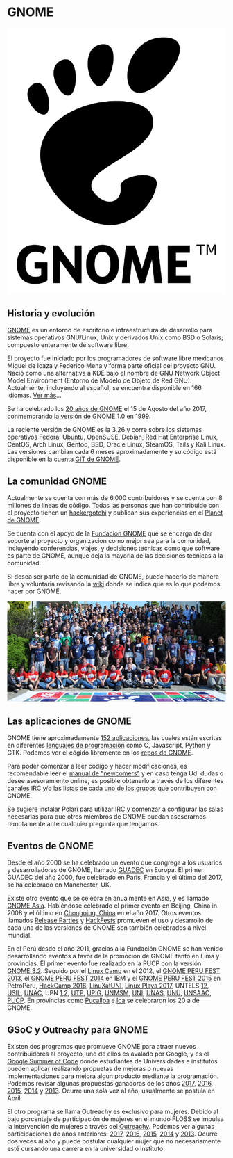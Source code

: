 # GNOME
<p align="center">
<img src="https://github.com/jinca/GNU_Linux/blob/master/Images/Gnomelogo.svg">
</p>


## Historia y evolución

[GNOME](https://www.gnome.org/) es un entorno de escritorio e infraestructura de desarrollo para sistemas operativos GNU/Linux, Unix y derivados Unix como BSD o Solaris; compuesto enteramente de software libre.

El proyecto fue iniciado por los programadores de software libre mexicanos Miguel de Icaza y Federico Mena y forma parte oficial del proyecto GNU. Nació como una alternativa a KDE bajo el nombre de GNU Network Object Model Environment (Entorno de Modelo de Objeto de Red GNU). Actualmente, incluyendo al español, se encuentra disponible en 166 idiomas. [Ver más](https://es.wikipedia.org/wiki/GNOME)...

Se ha celebrado los [20 años de GNOME](https://www.gnome.org/news/2017/08/twenty-years-strong/) el 15 de Agosto del año 2017, conmemorando la versión de GNOME 1.0 en 1999. 

La reciente versión de GNOME es la 3.26 y corre sobre los sistemas operativos Fedora, Ubuntu, OpenSUSE, Debian, Red Hat Enterprise Linux, CentOS, Arch Linux, Gentoo, BSD, Oracle Linux, SteamOS, Tails y Kali Linux. Las versiones cambian cada 6 meses aproximadamente y su código está disponible en la cuenta [GIT de GNOME](https://git.gnome.org//browse/).

## La comunidad GNOME

Actualmente se cuenta con más de 6,000 contribuidores y se cuenta con 8 millones de líneas de código. Todas las personas que han contribuido con el proyecto tienen un [hackergotchi](http://planet.gnome.org/heads/) y publican sus experiencias en el [Planet de GNOME](http://planet.gnome.org/).

Se cuenta con el apoyo de la [Fundación GNOME](https://www.gnome.org/foundation/) que se encarga de dar soporte al proyecto y organizacion como mejor sea para la comunidad, incluyendo conferencias, viajes, y decisiones tecnicas como que software es parte de GNOME, aunque deja la mayoria de las decisiones tecnicas a la comunidad.

Si desea ser parte de la comunidad de GNOME, puede hacerlo de manera libre y voluntaria revisando la [wiki](https://wiki.gnome.org/Community) donde se indica que es lo que podemos hacer por GNOME.

<p align="center">
<img src="https://github.com/jinca/GNU_Linux/blob/master/Images/guadec2012.png">
</p>

## Las aplicaciones de GNOME

GNOME tiene aproximadamente [152 aplicaciones](https://wiki.gnome.org/Apps), las cuales están escritas en diferentes [lenguajes de programación](https://developer.gnome.org/) como C, Javascript, Python y GTK. Podemos ver el cógido libremente en los [repos de GNOME](https://git.gnome.org//browse/).

Para poder comenzar a leer código y hacer modificaciones, es recomendable leer el [manual de "newcomers"](https://wiki.gnome.org/Newcomers/) y en caso tenga Ud. dudas o desee asesoramiento online, es posible obtenerlo a través de los diferentes [canales IRC](https://wiki.gnome.org/Community/GettingInTouch/IRC) y/o las [listas de cada uno de los grupos](https://mail.gnome.org/archives/) que contribuyen con GNOME.

Se sugiere instalar [Polari](https://help.gnome.org/users/polari/stable/) para utilizar IRC y comenzar a configurar las salas necesarias para que otros miembros de GNOME puedan asesorarnos remotamente ante cualquier pregunta que tengamos.

## Eventos de GNOME

Desde el año 2000 se ha celebrado un evento que congrega a los usuarios y desarrolladores de GNOME, llamado [GUADEC](https://en.wikipedia.org/wiki/GNOME_Users_And_Developers_European_Conference) en Europa. El primer GUADEC del año 2000, fue celebrado en Paris, Francia y el último del 2017, se ha celebrado en Manchester, UK. 

Existe otro evento que se celebra en anualmente en Asia, y es llamado [GNOME Asia](https://wiki.gnome.org/GnomeAsia). Habiéndose celebrado el primer evento en Beijing, China in 2008 y el último en [Chongqing, China](https://www.gnome.org/news/2017/05/gnome-asia-summit-2017-to-be-hosted-in-chongqing-china/) en el año 2017. Otros eventos llamados [Release Parties](https://wiki.gnome.org/Events/ReleaseParties) y [HackFests](https://wiki.gnome.org/Hackfests) promueven el uso y desarrollo de cada una de las versiones de GNOME son también celebrados a nivel mundial.

En el Perú desde el año 2011, gracias a la Fundación GNOME se han venido desarrollando eventos a favor de la promoción de GNOME tanto en Lima y provincias. El primer evento fue realizado en la PUCP con la versión [GNOME 3.2](https://lleksah.wordpress.com/2011/12/12/release-party-gnome-peru/). Seguido por el [Linux Camp](https://lleksah.wordpress.com/2012/05/29/linux-camp-peru-2012/) en el 2012, el [GNOME PERU FEST 2013](https://lleksah.wordpress.com/2013/05/01/gnomeperu2013/), el [GNOME PERU FEST 2014](https://lleksah.wordpress.com/2014/06/30/gnomeperufest2014-was-celebrated-in-ibm-peru/) en IBM y el [GNOME PERU FEST 2015](https://lleksah.wordpress.com/2015/03/19/i-organize-therefore-i-am-gnome-peru-fest-2015/) en PetroPeru, [HackCamp 2016](https://lleksah.wordpress.com/2016/03/07/hack-camp-2016-fedora-gnome/), [LinuXatUNI](https://lleksah.wordpress.com/2016/11/29/linuxatuni/), [Linux Playa 2017](https://lleksah.wordpress.com/2017/03/09/linuxplaya-2017-the-fedora-and-gnome-fest-at-the-beach/), UNTELS [1](https://lleksah.wordpress.com/2016/12/10/fedora-and-gnome-at-the-1er-encuentro-de-tecnologia-e-innovacion-macro-region-lima-2016-conference/)[2](https://lleksah.wordpress.com/2017/02/03/taking-time-out-for-fedora-and-gnome/), [USIL](https://lleksah.wordpress.com/2017/01/06/fedora-and-gnome-on-vbox-at-usil/), [UNAC](https://lleksah.wordpress.com/2017/10/25/gtk-talk-at-unac/), UPN [1](https://lleksah.wordpress.com/2016/10/29/fedora-and-gnome-at-seisco-2016/),[2](https://lleksah.wordpress.com/2017/04/23/about-the-fedora-and-gnome-workshop-at-flisol-lima-norte-2017/), [UTP](https://lleksah.wordpress.com/2016/11/12/fedora-and-gnome-at-hack-space-utp-2016/), [UPIG](https://lleksah.wordpress.com/2016/12/04/fedora-and-gnome-at-engineering-week-of-upig/), [UNMSM](https://lleksah.wordpress.com/2016/12/12/python-workshop-on-fedora-and-gnome-at-unmsm/), [UNI](https://lleksah.wordpress.com/2017/03/30/install-fest-2017-in-lima-peru/), [UNAS](https://lleksah.wordpress.com/2017/08/20/recap-workshop-of-gnome-on-fedora-at-conecit-2017/), [UNU](https://lleksah.wordpress.com/2016/08/18/fedora-gnome-at-coneisc2016/), [UNSAAC](https://lleksah.wordpress.com/2017/02/25/fedora-and-gnome-at-unsaac/), [PUCP](https://lleksah.wordpress.com/2017/08/12/confirming-fedora-and-gnome-presence-in-infosoft-2017/). En provincias como [Pucallpa](https://rociodelaguilacruz.blogspot.pe/2017/09/gnome-party-celebracion-de-los-20-anos.html#more) e [Ica](http://eldiariodejorger.blogspot.pe/2017/09/primer-gnome-party-en-ica.html) se celebraron los 20 a de GNOME.

## GSoC y Outreachy para GNOME

Existen dos programas que promueve GNOME para atraer nuevos contribuidores al proyecto, uno de ellos es avalado por Google, y es el [Google Summer of Code](https://wiki.gnome.org/Outreach/SummerOfCode/Students) donde estudiantes de Universidades e institutos pueden aplicar realizando propuetas de mejoras o nuevas implementaciones para mejora algun producto mediante la programación. Podemos revisar algunas propuestas ganadoras de los años [2017](https://wiki.gnome.org/Outreach/SummerOfCode/2017/Ideas), [2016](https://wiki.gnome.org/Outreach/SummerOfCode/2016/Ideas), [2015](https://wiki.gnome.org/Outreach/SummerOfCode/2015/Ideas), [2014](https://wiki.gnome.org/Outreach/SummerOfCode/2014/Ideas) y [2013](https://wiki.gnome.org/Outreach/SummerOfCode/2013/Ideas). Ocurre una sola vez al año, usualmente se postula en Abril.

El otro programa se llama Outreachy es exclusivo para mujeres. Debido al bajo porcentaje de participación de mujeres en el mundo FLOSS se impulsa la intervención de mujeres a través del [Outreachy](https://www.outreachy.org/). Podemos ver algunas participaciones de años anteriores: [2017](https://wiki.gnome.org/Outreachy/2017/MayAugust), [2016](https://wiki.gnome.org/Outreachy/2016/DecemberMarch), [2015](https://wiki.gnome.org/Outreachy/2015/MayAugust), [2014](https://wiki.gnome.org/OutreachProgramForWomen/2014/MayAugust) y [2013](https://wiki.gnome.org/OutreachProgramForWomen/2013/DecemberMarch). Ocurre dos veces al año y puede postular cualquier mujer que no necesariamente esté cursando una carrera en la universidad o instituto.
